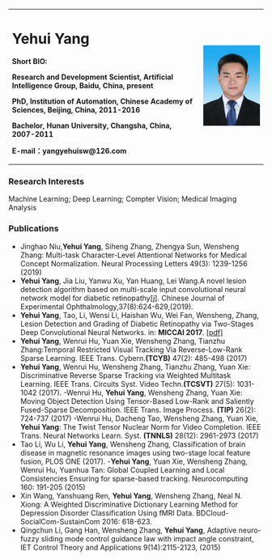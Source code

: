 <div>
<table border="0">
  <tr>
    <td>
      <h1>Yehui Yang</h1>
      <p><b> Short BIO: </b></p>
      <p><b>Research and Development Scientist, Artificial Intelligence Group, Baidu, China, present </b></p>
      <p><b>PhD, Institution of Automation, Chinese Academy of Sciences, Beijing, China, 2011-2016</b></p>
      <p><b>Bachelor, Hunan University, Changsha, China, 2007-2011</b></p>
      <p><b>E-mail：yangyehuisw@126.com</b></p>
    </td>
    <td width="25%">
      <img src="/zhengjianzhao-small.jpg" width="100%">
    </td>
  </tr>
</table>
</div>

### Research Interests
Machine Learning; Deep Learning; Compter Vision; Medical Imaging Analysis

### Publications
- Jinghao Niu,<b>Yehui Yang</b>, Siheng Zhang, Zhengya Sun, Wensheng Zhang:
Multi-task Character-Level Attentional Networks for Medical Concept Normalization. Neural Processing Letters 49(3): 1239-1256 (2019)
- <b>Yehui Yang</b>, Jia Liu, Yanwu Xu, Yan Huang, Lei Wang.A novel lesion detection algorithm based on multi-scale input convolutional neural network model for diabetic retinopathy[j]. Chinese Journal of Experimental Ophthalmology,37(8):624-629,(2019).
- <b>Yehui Yang</b>, Tao, Li,  Wensi Li, Haishan Wu,  Wei Fan, Wensheng, Zhang, Lesion Detection and Grading of Diabetic Retinopathy via Two-Stages Deep Convolutional Neural Networks. in: <b> MICCAI 2017</b>.  <a href="https://arxiv.org/pdf/1705.00771">[pdf]</a>
- <b>Yehui Yang</b>, Wenrui Hu, Yuan Xie, Wensheng Zhang, Tianzhu Zhang:Temporal Restricted Visual Tracking Via Reverse-Low-Rank Sparse Learning. IEEE Trans. Cybern.<b>(TCYB)</b> 47(2): 485-498 (2017)
- <b>Yehui Yang</b>, Wenrui Hu, Wensheng Zhang, Tianzhu Zhang, Yuan Xie: Discriminative Reverse Sparse Tracking via Weighted Multitask Learning. IEEE Trans. Circuits Syst. Video Techn.<b>(TCSVT)</b>  27(5): 1031-1042 (2017).
-Wenrui Hu, <b>Yehui Yang</b>, Wensheng Zhang, Yuan Xie: Moving Object Detection Using Tensor-Based Low-Rank and Saliently Fused-Sparse Decomposition. IEEE Trans. Image Process. <b>(TIP)</b> 26(2): 724-737 (2017)
-Wenrui Hu, Dacheng Tao, Wensheng Zhang, Yuan Xie, <b>Yehui Yang</b>: The Twist Tensor Nuclear Norm for Video Completion. IEEE Trans. Neural Networks Learn. Syst. <b>(TNNLS)</b>  28(12): 2961-2973 (2017)
- Tao Li, Wu Li, <b>Yehui Yang</b>, Wensheng Zhang, Classification of brain disease in magnetic resonance images using two-stage local feature fusion, PLOS ONE (2017).
-<b>Yehui Yang</b>, Yuan Xie, Wensheng Zhang, Wenrui Hu, Yuanhua Tan: Global Coupled Learning and Local Consistencies Ensuring for sparse-based tracking. Neurocomputing 160: 191-205 (2015)
- Xin Wang, Yanshuang Ren, <b>Yehui Yang</b>, Wensheng Zhang, Neal N. Xiong: A Weighted Discriminative Dictionary Learning Method for Depression Disorder Classification Using fMRI Data. BDCloud-SocialCom-SustainCom 2016: 618-623.
- Qingchun Li, Gang Han, Wensheng Zhang, <b>Yehui Yang</b>, Adaptive neuro-fuzzy sliding mode control guidance law with impact angle constraint,  IET Control Theory and Applications 9(14):2115-2123, (2015)
